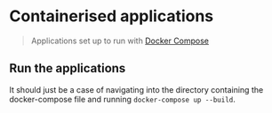 # Containerised applications

> Applications set up to run with [Docker Compose](https://docs.docker.com/compose/)

## Run the applications

It should just be a case of navigating into the directory containing the
docker-compose file and running `docker-compose up --build`.
